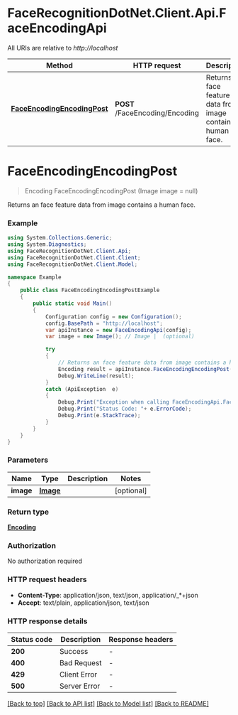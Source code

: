 # FaceRecognitionDotNet.Client.Api.FaceEncodingApi

All URIs are relative to *http://localhost*

Method | HTTP request | Description
------------- | ------------- | -------------
[**FaceEncodingEncodingPost**](FaceEncodingApi.md#faceencodingencodingpost) | **POST** /FaceEncoding/Encoding | Returns an face feature data from image contains a human face.


<a name="faceencodingencodingpost"></a>
# **FaceEncodingEncodingPost**
> Encoding FaceEncodingEncodingPost (Image image = null)

Returns an face feature data from image contains a human face.

### Example
```csharp
using System.Collections.Generic;
using System.Diagnostics;
using FaceRecognitionDotNet.Client.Api;
using FaceRecognitionDotNet.Client.Client;
using FaceRecognitionDotNet.Client.Model;

namespace Example
{
    public class FaceEncodingEncodingPostExample
    {
        public static void Main()
        {
            Configuration config = new Configuration();
            config.BasePath = "http://localhost";
            var apiInstance = new FaceEncodingApi(config);
            var image = new Image(); // Image |  (optional) 

            try
            {
                // Returns an face feature data from image contains a human face.
                Encoding result = apiInstance.FaceEncodingEncodingPost(image);
                Debug.WriteLine(result);
            }
            catch (ApiException  e)
            {
                Debug.Print("Exception when calling FaceEncodingApi.FaceEncodingEncodingPost: " + e.Message );
                Debug.Print("Status Code: "+ e.ErrorCode);
                Debug.Print(e.StackTrace);
            }
        }
    }
}
```

### Parameters

Name | Type | Description  | Notes
------------- | ------------- | ------------- | -------------
 **image** | [**Image**](Image.md)|  | [optional] 

### Return type

[**Encoding**](Encoding.md)

### Authorization

No authorization required

### HTTP request headers

 - **Content-Type**: application/json, text/json, application/_*+json
 - **Accept**: text/plain, application/json, text/json

### HTTP response details
| Status code | Description | Response headers |
|-------------|-------------|------------------|
| **200** | Success |  -  |
| **400** | Bad Request |  -  |
| **429** | Client Error |  -  |
| **500** | Server Error |  -  |

[[Back to top]](#) [[Back to API list]](../README.md#documentation-for-api-endpoints) [[Back to Model list]](../README.md#documentation-for-models) [[Back to README]](../README.md)

